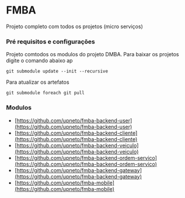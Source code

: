 # FMBA  
Projeto completo com todos os projetos (micro serviços) 


### Pré requisitos e configurações

Projeto comtodos os modulos do projeto DMBA. Para baixar os projetos digite o comando abaixo ap

    git submodule update --init --recursive
    
Para atualizar os artefatos

    git submodule foreach git pull     

### Modulos

* [https://github.com/upneto/fmba-backend-user](https://github.com/upneto/fmba-backend-user)
* [https://github.com/upneto/fmba-backend-cliente](https://github.com/upneto/fmba-backend-cliente)
* [https://github.com/upneto/fmba-backend-veiculo](https://github.com/upneto/fmba-backend-veiculo)
* [https://github.com/upneto/fmba-backend-ordem-servico](https://github.com/upneto/fmba-backend-ordem-servico)
* [https://github.com/upneto/fmba-backend-gateway](https://github.com/upneto/fmba-backend-gateway)
* [https://github.com/upneto/fmba-mobile](https://github.com/upneto/fmba-mobile)
